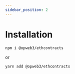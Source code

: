 ```yaml
---
sidebar_position: 2
---
```


# Installation

```
npm i @opweb3/ethcontracts
```

or

```
yarn add @opweb3/ethcontracts
```